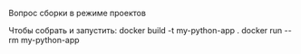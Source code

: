 Вопрос сборки в режиме проектов

Чтобы собрать и запустить:
    docker build -t my-python-app .
    docker run --rm my-python-app